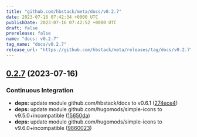 ```yaml
---
title: "github.com/hbstack/meta/docs/v0.2.7"
date: 2023-07-16 07:42:34 +0000 UTC
publishDate: 2023-07-16 07:42:52 +0000 UTC
draft: false
prerelease: false
name: "docs: v0.2.7"
tag_name: "docs/v0.2.7"
release_url: "https://github.com/hbstack/meta/releases/tag/docs/v0.2.7"
---
```


## [0.2.7](https://github.com/hbstack/meta/compare/docs/v0.2.6...docs/v0.2.7) (2023-07-16)


### Continuous Integration

* **deps:** update module github.com/hbstack/docs to v0.6.1 ([274ece4](https://github.com/hbstack/meta/commit/274ece4bcd3efb7cddf29c2872e95686444d4b98))
* **deps:** update module github.com/hugomods/simple-icons to v9.5.0+incompatible ([15650da](https://github.com/hbstack/meta/commit/15650da608e49f1b20635845e2c490964c63d3bf))
* **deps:** update module github.com/hugomods/simple-icons to v9.6.0+incompatible ([9860023](https://github.com/hbstack/meta/commit/986002345a7d120d29495f9069e5d56eef9c7f2d))
